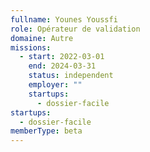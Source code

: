 ```yaml
---
fullname: Younes Youssfi
role: Opérateur de validation
domaine: Autre
missions:
  - start: 2022-03-01
    end: 2024-03-31
    status: independent
    employer: ""
    startups:
      - dossier-facile
startups:
  - dossier-facile
memberType: beta
---
```

